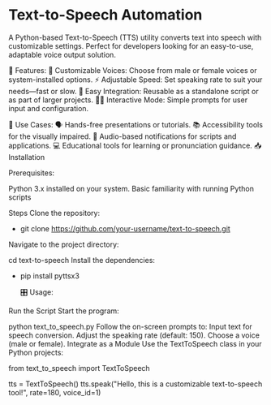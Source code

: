 # Text-to-Speech Automation
A Python-based Text-to-Speech (TTS) utility converts text into speech with customizable settings. Perfect for developers looking for an easy-to-use, adaptable voice output solution.

  🚀 Features: 
    🎤 Customizable Voices: Choose from male or female voices or system-installed options.
    ⚡ Adjustable Speed: Set speaking rate to suit your needs—fast or slow.
    🔧 Easy Integration: Reusable as a standalone script or as part of larger projects.
    👨‍💻 Interactive Mode: Simple prompts for user input and configuration.
  
  🎯 Use Cases: 
    🗣️ Hands-free presentations or tutorials.
  📚 Accessibility tools for the visually impaired.
  🔔 Audio-based notifications for scripts and applications.
  💻 Educational tools for learning or pronunciation guidance.
  📥 Installation
  
Prerequisites: 

  Python 3.x installed on your system.
  Basic familiarity with running Python scripts

Steps
  Clone the repository:

- git clone https://github.com/your-username/text-to-speech.git
  
Navigate to the project directory:

cd text-to-speech
Install the dependencies:

- pip install pyttsx3
  
  🎛️ Usage:
  
Run the Script
Start the program:

python text_to_speech.py
Follow the on-screen prompts to:
Input text for speech conversion.
Adjust the speaking rate (default: 150).
Choose a voice (male or female).
Integrate as a Module
Use the TextToSpeech class in your Python projects:


from text_to_speech import TextToSpeech

tts = TextToSpeech()
tts.speak("Hello, this is a customizable text-to-speech tool!", rate=180, voice_id=1)
